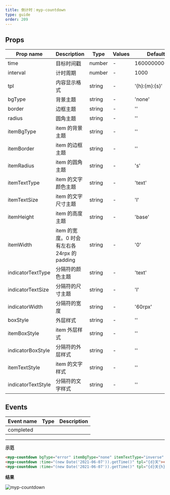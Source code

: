 ```yaml
---
title: 倒计时：myp-countdown
type: guide
order: 209
---
```


## Props

| Prop name          | Description                                  | Type   | Values | Default       |
| ------------------ | -------------------------------------------- | ------ | ------ | ------------- |
| time               | 目标时间戳                                   | number | -      | 1600000000000 |
| interval           | 计时周期                                     | number | -      | 1000          |
| tpl                | 内容显示格式                                 | string | -      | '{h}:{m}:{s}' |
| bgType             | 背景主题                                     | string | -      | 'none'        |
| border             | 边框主题                                     | string | -      | ''            |
| radius             | 圆角主题                                     | string | -      | ''            |
| itemBgType         | item 的背景主题                              | string | -      | ''            |
| itemBorder         | item 的边框主题                              | string | -      | ''            |
| itemRadius         | item 的圆角主题                              | string | -      | 's'           |
| itemTextType       | item 的文字颜色主题                          | string | -      | 'text'        |
| itemTextSize       | item 的文字尺寸主题                          | string | -      | 'l'           |
| itemHeight         | item 的高度主题                              | string | -      | 'base'        |
| itemWidth          | item 的宽度。0 时会有左右各 24rpx 的 padding | string | -      | '0'           |
| indicatorTextType  | 分隔符的颜色主题                             | string | -      | 'text'        |
| indicatorTextSize  | 分隔符的尺寸主题                             | string | -      | 'l'           |
| indicatorWidth     | 分隔符的宽度                                 | string | -      | '60rpx'       |
| boxStyle           | 外层样式                                     | string | -      | ''            |
| itemBoxStyle       | item 外层样式                                | string | -      | ''            |
| indicatorBoxStyle  | 分隔符的外层样式                             | string | -      | ''            |
| itemTextStyle      | item 的文字样式                              | string | -      | ''            |
| indicatorTextStyle | 分隔符的文字样式                             | string | -      | ''            |

## Events

| Event name | Type | Description |
| ---------- | ---- | ----------- |
| completed  |      |

---

**示范**

```html
<myp-countdown bgType="error" itemBgType="none" itemTextType="inverse" indicatorTextType="inverse" radius="base"></myp-countdown>
<myp-countdown :time="(new Date('2021-06-07')).getTime()" tpl="{d}天"></myp-countdown>
<myp-countdown :time="(new Date('2021-06-07')).getTime()" tpl="{d}天{h}时{m}分{s}秒"></myp-countdown>
```

**结果**

![myp-countdown](/images/doc/countdown.jpeg)
